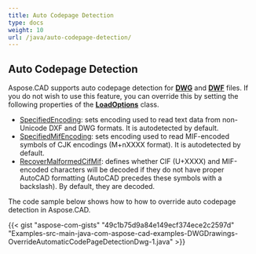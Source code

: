 ```yaml
---
title: Auto Codepage Detection
type: docs
weight: 10
url: /java/auto-codepage-detection/
---
```


## **Auto Codepage Detection**
Aspose.CAD supports auto codepage detection for [**DWG**](https://wiki.fileformat.com/cad/dwg/) and [**DWF**](https://wiki.fileformat.com/cad/dwf/) files. If you do not wish to use this feature, you can override this by setting the following properties of the [**LoadOptions**](https://apireference.aspose.com/java/cad/com.aspose.cad/LoadOptions) class.

- [SpecifiedEncoding](https://apireference.aspose.com/java/cad/com.aspose.cad/LoadOptions#setSpecifiedEncoding-int-): sets encoding used to read text data from non-Unicode DXF and DWG formats. It is autodetected by default.
- [SpecifiedMifEncoding](https://apireference.aspose.com/java/cad/com.aspose.cad/LoadOptions#setSpecifiedMifEncoding-int-): sets encoding used to read MIF-encoded symbols of CJK encodings (M+nXXXX format). It is autodetected by default.
- [RecoverMalformedCifMif](https://apireference.aspose.com/java/cad/com.aspose.cad/LoadOptions#setRecoverMalformedCifMif-boolean-): defines whether CIF (U+XXXX) and MIF-encoded characters will be decoded if they do not have proper AutoCAD formatting (AutoCAD precedes these symbols with a backslash). By default, they are decoded.

The code sample below shows how to how to override auto codepage detection in Aspose.CAD.

{{< gist "aspose-com-gists" "49c1b75d9a84e149ecf374ece2c2597d" "Examples-src-main-java-com-aspose-cad-examples-DWGDrawings-OverrideAutomaticCodePageDetectionDwg-1.java" >}}
